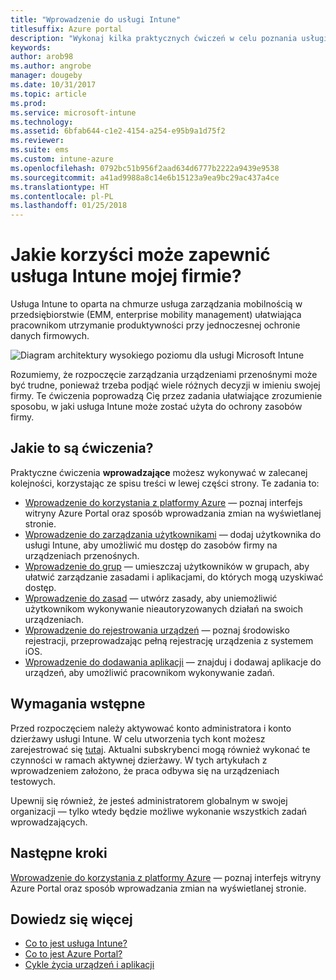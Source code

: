 ```yaml
---
title: "Wprowadzenie do usługi Intune"
titlesuffix: Azure portal
description: "Wykonaj kilka praktycznych ćwiczeń w celu poznania usługi Intune."
keywords: 
author: arob98
ms.author: angrobe
manager: dougeby
ms.date: 10/31/2017
ms.topic: article
ms.prod: 
ms.service: microsoft-intune
ms.technology: 
ms.assetid: 6bfab644-c1e2-4154-a254-e95b9a1d75f2
ms.reviewer: 
ms.suite: ems
ms.custom: intune-azure
ms.openlocfilehash: 0792bc51b956f2aad634d6777b2222a9439e9538
ms.sourcegitcommit: a41ad9988a8c14e6b15123a9ea9bc29ac437a4ce
ms.translationtype: HT
ms.contentlocale: pl-PL
ms.lasthandoff: 01/25/2018
---
```

# <a name="what-can-intune-do-for-my-company"></a>Jakie korzyści może zapewnić usługa Intune mojej firmie?

Usługa Intune to oparta na chmurze usługa zarządzania mobilnością w przedsiębiorstwie (EMM, enterprise mobility management) ułatwiająca pracownikom utrzymanie produktywności przy jednoczesnej ochronie danych firmowych.

![Diagram architektury wysokiego poziomu dla usługi Microsoft Intune](/intune/media/intunearchitecture.svg)

Rozumiemy, że rozpoczęcie zarządzania urządzeniami przenośnymi może być trudne, ponieważ trzeba podjąć wiele różnych decyzji w imieniu swojej firmy. Te ćwiczenia poprowadzą Cię przez zadania ułatwiające zrozumienie sposobu, w jaki usługa Intune może zostać użyta do ochrony zasobów firmy.

## <a name="what-are-the-exercises"></a>Jakie to są ćwiczenia?

Praktyczne ćwiczenia __wprowadzające__ możesz wykonywać w zalecanej kolejności, korzystając ze spisu treści w lewej części strony. Te zadania to:

* [Wprowadzenie do korzystania z platformy Azure](get-started-azure.md) — poznaj interfejs witryny Azure Portal oraz sposób wprowadzania zmian na wyświetlanej stronie.
* [Wprowadzenie do zarządzania użytkownikami](get-started-users.md) — dodaj użytkownika do usługi Intune, aby umożliwić mu dostęp do zasobów firmy na urządzeniach przenośnych.
* [Wprowadzenie do grup](get-started-groups.md) — umieszczaj użytkowników w grupach, aby ułatwić zarządzanie zasadami i aplikacjami, do których mogą uzyskiwać dostęp.
* [Wprowadzenie do zasad](get-started-policies.md) — utwórz zasady, aby uniemożliwić użytkownikom wykonywanie nieautoryzowanych działań na swoich urządzeniach.
* [Wprowadzenie do rejestrowania urządzeń](get-started-enroll.md) — poznaj środowisko rejestracji, przeprowadzając pełną rejestrację urządzenia z systemem iOS.
* [Wprowadzenie do dodawania aplikacji](get-started-apps.md) — znajduj i dodawaj aplikacje do urządzeń, aby umożliwić pracownikom wykonywanie zadań.

## <a name="prerequisites"></a>Wymagania wstępne

Przed rozpoczęciem należy aktywować konto administratora i konto dzierżawy usługi Intune. W celu utworzenia tych kont możesz zarejestrować się [tutaj](https://portal.office.com/Signup/Signup.aspx?OfferId=40BE278A-DFD1-470a-9EF7-9F2596EA7FF9&dl=INTUNE_A&ali=1#0%20). Aktualni subskrybenci mogą również wykonać te czynności w ramach aktywnej dzierżawy. W tych artykułach z wprowadzeniem założono, że praca odbywa się na urządzeniach testowych.

Upewnij się również, że jesteś administratorem globalnym w swojej organizacji — tylko wtedy będzie możliwe wykonanie wszystkich zadań wprowadzających.

## <a name="next-steps"></a>Następne kroki

[Wprowadzenie do korzystania z platformy Azure](get-started-azure.md) — poznaj interfejs witryny Azure Portal oraz sposób wprowadzania zmian na wyświetlanej stronie.

## <a name="learn-more"></a>Dowiedz się więcej

* [Co to jest usługa Intune?](introduction-intune.md)
* [Co to jest Azure Portal?](what-is-intune.md)
* [Cykle życia urządzeń i aplikacji](introduction-device-app-lifecycles.md)
